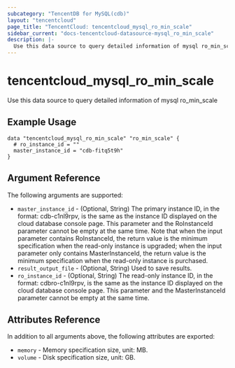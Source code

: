 ```yaml
---
subcategory: "TencentDB for MySQL(cdb)"
layout: "tencentcloud"
page_title: "TencentCloud: tencentcloud_mysql_ro_min_scale"
sidebar_current: "docs-tencentcloud-datasource-mysql_ro_min_scale"
description: |-
  Use this data source to query detailed information of mysql ro_min_scale
---
```


# tencentcloud_mysql_ro_min_scale

Use this data source to query detailed information of mysql ro_min_scale

## Example Usage

```hcl
data "tencentcloud_mysql_ro_min_scale" "ro_min_scale" {
  # ro_instance_id = ""
  master_instance_id = "cdb-fitq5t9h"
}
```

## Argument Reference

The following arguments are supported:

* `master_instance_id` - (Optional, String) The primary instance ID, in the format: cdb-c1nl9rpv, is the same as the instance ID displayed on the cloud database console page. This parameter and the RoInstanceId parameter cannot be empty at the same time. Note that when the input parameter contains RoInstanceId, the return value is the minimum specification when the read-only instance is upgraded; when the input parameter only contains MasterInstanceId, the return value is the minimum specification when the read-only instance is purchased.
* `result_output_file` - (Optional, String) Used to save results.
* `ro_instance_id` - (Optional, String) The read-only instance ID, in the format: cdbro-c1nl9rpv, is the same as the instance ID displayed on the cloud database console page. This parameter and the MasterInstanceId parameter cannot be empty at the same time.

## Attributes Reference

In addition to all arguments above, the following attributes are exported:

* `memory` - Memory specification size, unit: MB.
* `volume` - Disk specification size, unit: GB.



